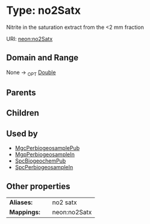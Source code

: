 
# Type: no2Satx


Nitrite in the saturation extract from the <2 mm fraction

URI: [neon:no2Satx](https://data.neonscience.org/no2Satx)


## Domain and Range

None ->  <sub>OPT</sub> [Double](types/Double.md)

## Parents


## Children


## Used by

 * [MgcPerbiogeosamplePub](MgcPerbiogeosamplePub.md)
 * [MgpPerbiogeosampleIn](MgpPerbiogeosampleIn.md)
 * [SpcBiogeochemPub](SpcBiogeochemPub.md)
 * [SpcPerbiogeosampleIn](SpcPerbiogeosampleIn.md)

## Other properties

|  |  |  |
| --- | --- | --- |
| **Aliases:** | | no2 satx |
| **Mappings:** | | neon:no2Satx |

